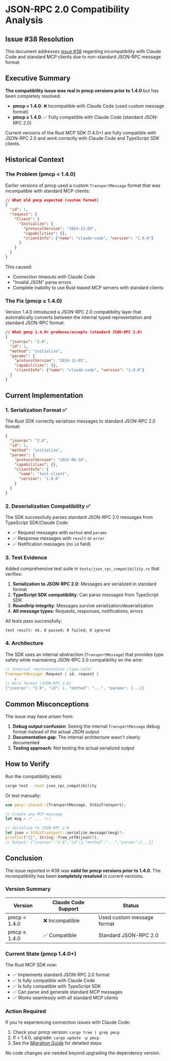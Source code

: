 # JSON-RPC 2.0 Compatibility Analysis

## Issue #38 Resolution

This document addresses [issue #38](https://github.com/paiml/rust-mcp-sdk/issues/38) regarding incompatibility with Claude Code and standard MCP clients due to non-standard JSON-RPC message format.

## Executive Summary

**The compatibility issue was real in pmcp versions prior to 1.4.0** but has been completely resolved:

- **pmcp < 1.4.0**: ❌ Incompatible with Claude Code (used custom message format)
- **pmcp ≥ 1.4.0**: ✅ Fully compatible with Claude Code (standard JSON-RPC 2.0)

Current versions of the Rust MCP SDK (1.4.0+) are fully compatible with JSON-RPC 2.0 and work correctly with Claude Code and TypeScript SDK clients.

## Historical Context

### The Problem (pmcp < 1.4.0)

Earlier versions of pmcp used a custom `TransportMessage` format that was incompatible with standard MCP clients:

```json
// What old pmcp expected (custom format)
{
  "id": 1,
  "request": {
    "Client": {
      "Initialize": {
        "protocolVersion": "2024-11-05",
        "capabilities": {},
        "clientInfo": {"name": "claude-code", "version": "1.0.0"}
      }
    }
  }
}
```

This caused:
- Connection timeouts with Claude Code
- "Invalid JSON" parse errors
- Complete inability to use Rust-based MCP servers with standard clients

### The Fix (pmcp ≥ 1.4.0)

Version 1.4.0 introduced a JSON-RPC 2.0 compatibility layer that automatically converts between the internal typed representation and standard JSON-RPC format:

```json
// What pmcp 1.4.0+ produces/accepts (standard JSON-RPC 2.0)
{
  "jsonrpc": "2.0",
  "id": 1,
  "method": "initialize",
  "params": {
    "protocolVersion": "2024-11-05",
    "capabilities": {},
    "clientInfo": {"name": "claude-code", "version": "1.0.0"}
  }
}
```

## Current Implementation

### 1. Serialization Format ✅

The Rust SDK correctly serializes messages to standard JSON-RPC 2.0 format:

```json
{
  "jsonrpc": "2.0",
  "id": 1,
  "method": "initialize",
  "params": {
    "protocolVersion": "2025-06-18",
    "capabilities": {},
    "clientInfo": {
      "name": "test-client",
      "version": "1.0.0"
    }
  }
}
```

### 2. Deserialization Compatibility ✅

The SDK successfully parses standard JSON-RPC 2.0 messages from TypeScript SDK/Claude Code:

- ✅ Request messages with `method` and `params`
- ✅ Response messages with `result` or `error`
- ✅ Notification messages (no `id` field)

### 3. Test Evidence

Added comprehensive test suite in `tests/json_rpc_compatibility.rs` that verifies:

1. **Serialization to JSON-RPC 2.0**: Messages are serialized in standard format
2. **TypeScript SDK compatibility**: Can parse messages from TypeScript SDK
3. **Roundtrip integrity**: Messages survive serialization/deserialization
4. **All message types**: Requests, responses, notifications, errors

All tests pass successfully:

```
test result: ok. 8 passed; 0 failed; 0 ignored
```

### 4. Architecture

The SDK uses an internal abstraction (`TransportMessage`) that provides type safety while maintaining JSON-RPC 2.0 compatibility on the wire:

```rust
// Internal representation (type-safe)
TransportMessage::Request { id, request }
    ↓
// Wire format (JSON-RPC 2.0)
{"jsonrpc": "2.0", "id": 1, "method": "...", "params": {...}}
```

## Common Misconceptions

The issue may have arisen from:

1. **Debug output confusion**: Seeing the internal `TransportMessage` debug format instead of the actual JSON output
2. **Documentation gap**: The internal architecture wasn't clearly documented
3. **Testing approach**: Not testing the actual serialized output

## How to Verify

Run the compatibility tests:

```bash
cargo test --test json_rpc_compatibility
```

Or test manually:

```rust
use pmcp::shared::{TransportMessage, StdioTransport};

// Create any MCP message
let msg = /* ... */;

// Serialize to JSON-RPC 2.0
let json = StdioTransport::serialize_message(&msg)?;
println!("{}", String::from_utf8(json)?);
// Output: {"jsonrpc":"2.0","id":1,"method":"...","params":{...}}
```

## Conclusion

The issue reported in #38 was **valid for pmcp versions prior to 1.4.0**. The incompatibility has been **completely resolved** in current versions.

### Version Summary

| Version | Claude Code Support | Status |
|---------|-------------------|---------|
| pmcp < 1.4.0 | ❌ Incompatible | Used custom message format |
| pmcp ≥ 1.4.0 | ✅ Compatible | Standard JSON-RPC 2.0 |

### Current State (pmcp 1.4.0+)

The Rust MCP SDK now:
- ✅ Implements standard JSON-RPC 2.0 format
- ✅ Is fully compatible with Claude Code
- ✅ Is fully compatible with TypeScript SDK
- ✅ Can parse and generate standard MCP messages
- ✅ Works seamlessly with all standard MCP clients

### Action Required

If you're experiencing connection issues with Claude Code:
1. Check your pmcp version: `cargo tree | grep pmcp`
2. If < 1.4.0, upgrade: `cargo update -p pmcp`
3. See the [Migration Guide](../MIGRATION_GUIDE.md) for detailed steps

No code changes are needed beyond upgrading the dependency version.